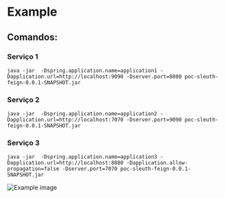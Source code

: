 # Example

## Comandos:

### Serviço 1

```
java -jar  -Dspring.application.name=application1 -Dapplication.url=http://localhost:9090 -Dserver.port=8080 poc-sleuth-feign-0.0.1-SNAPSHOT.jar 
```

### Serviço 2

```
java -jar  -Dspring.application.name=application2 -Dapplication.url=http://localhost:7070 -Dserver.port=9090 poc-sleuth-feign-0.0.1-SNAPSHOT.jar 
```

### Serviço 3

```
java -jar  -Dspring.application.name=application3 -Dapplication.url=http://localhost:8080 -Dapplication.allow-propagation=false -Dserver.port=7070 poc-sleuth-feign-0.0.1-SNAPSHOT.jar
```

![Example image](/poc/sleuth-feign/img/sleuth.png)

